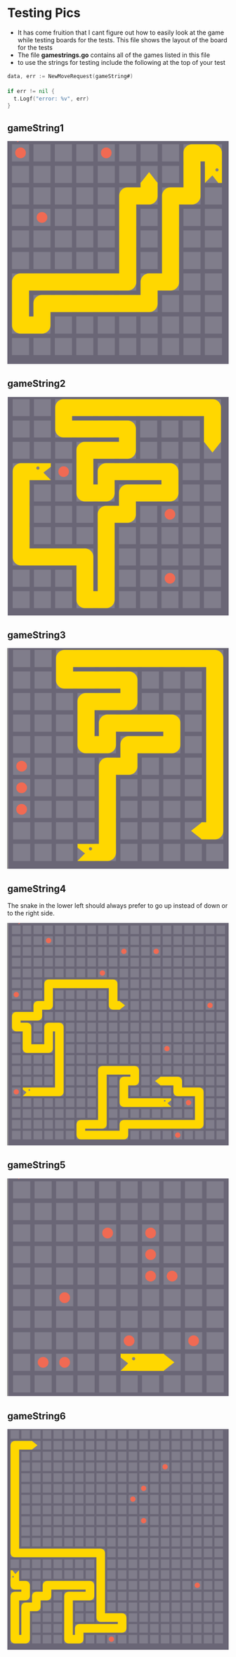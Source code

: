 # Testing Pics

- It has come fruition that I cant figure out how to easily look at the game while testing
boards for the tests. This file shows the layout of the board for the tests
- The file **gamestrings.go** contains all of the games listed in this file
- to use the strings for testing include the following at the top of your test

```go
data, err := NewMoveRequest(gameString#)

if err != nil {
  t.Logf("error: %v", err)
}
```

## gameString1

![](assets/Tests-ff3f1.png)

## gameString2

![](assets/Tests-d6761.png)

## gameString3

![](assets/Tests-316b9.png)

## gameString4

The snake in the lower left should always prefer to go up instead of down or to the right side.

![](assets/Tests-bf7c5.png)

## gameString5

![](assets/Tests-5820d.png)

## gameString6

![](assets/Tests-f3578.png)
